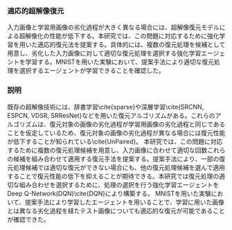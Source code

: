 ### 適応的超解像復元
入力画像と学習用画像の劣化過程が大きく異なる場合には、超解像復元モデルによる超解像化の性能が低下する。本研究では、この問題に対応するために強化学習を用いた適応的復元法を提案する。具体的には、複数の復元処理を候補として用意し、劣化した入力画像に対して適切な復元処理を選択する強化学習エージェントを学習する。MNISTを用いた実験において、提案手法により適切な復元処理を選択するエージェントが学習できることを確認した。

### 説明
既存の超解像技術には、辞書学習\cite{sparse}や深層学習\cite{SRCNN, ESPCN, VDSR, SRResNet}などを用いた復元アルゴリズムがある。これらのアルゴリズムは、復元対象の画像の劣化過程が学習用画像の劣化過程と同じであることを仮定しているため、復元対象の画像の劣化過程が異なる場合には復元性能が低下することが知られている\cite{UnPaired}。
本研究では、この問題に対応するために複数の復元処理候補を用意し、入力画像に合わせて適切な回数これらの候補を組み合わせて適用する復元手法を提案する。提案手法により、一部の復元処理候補では適切な復元ができない場合にも、他の復元処理候補を選んで適用することで復元性能の低下を抑えることが期待できる。本研究では復元処理の適切な組み合わせを選択するために、処理の選択を行う強化学習エージェントをDeep Q-Network(DQN)\cite{DQN}により構築する。
MNISTを用いた実験において、提案手法により学習したエージェントを用いることで、学習に用いた画像とは異なる劣化過程を経たテスト画像についても適応的な復元が可能であることが確認できた。
